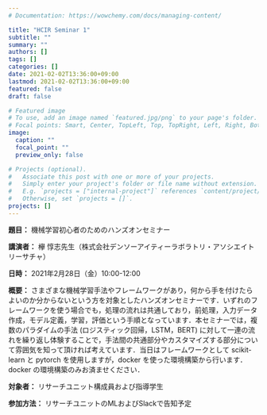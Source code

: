 ```yaml
---
# Documentation: https://wowchemy.com/docs/managing-content/

title: "HCIR Seminar 1"
subtitle: ""
summary: ""
authors: []
tags: []
categories: []
date: 2021-02-02T13:36:00+09:00
lastmod: 2021-02-02T13:36:00+09:00
featured: false
draft: false

# Featured image
# To use, add an image named `featured.jpg/png` to your page's folder.
# Focal points: Smart, Center, TopLeft, Top, TopRight, Left, Right, BottomLeft, Bottom, BottomRight.
image:
  caption: ""
  focal_point: ""
  preview_only: false

# Projects (optional).
#   Associate this post with one or more of your projects.
#   Simply enter your project's folder or file name without extension.
#   E.g. `projects = ["internal-project"]` references `content/project/deep-learning/index.md`.
#   Otherwise, set `projects = []`.
projects: []
---
```


**題目：** 機械学習初心者のためのハンズオンセミナー

**講演者：** 欅 惇志先生（株式会社デンソーアイティーラボラトリ・アソシエイトリーサチャ）

**日時：** 2021年2月28日（金）10:00-12:00

**概要：** さまざまな機械学習手法やフレームワークがあり，何から手を付けたらよいのか分からないという方を対象としたハンズオンセミナーです．いずれのフレームワークを使う場合でも，処理の流れは共通しており，前処理，入力データ作成，モデル定義，学習，評価という手順となっています．本セミナーでは，複数のパラダイムの手法 (ロジスティック回帰，LSTM，BERT) に対して一連の流れを繰り返し体験することで，手法間の共通部分やカスタマイズする部分について雰囲気を知って頂ければ考えています．当日はフレームワークとして scikit-learn と pytorch を使用しますが，docker を使った環境構築から行います．docker の環境構築のみお済ませください．

**対象者：** リサーチユニット構成員および指導学生

**参加方法：** リサーチユニットのMLおよびSlackで告知予定